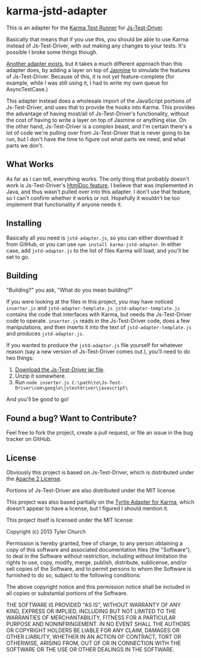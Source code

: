 karma-jstd-adapter
==================

This is an adapter for the [Karma Test Runner](http://karma-runner.github.io/) for [Js-Test-Driver](https://code.google.com/p/js-test-driver/).

Basically that means that if you use this, you should be able to use Karma instead of Js-Test-Driver,
with out making any changes to your tests. It's possible I broke some things though.

[Another adapter exists](https://github.com/vojtajina/karma-jstd), but it takes a much different
approach than this adapter does, by adding a layer on top of [Jasmine](http://pivotal.github.io/jasmine/)
to simulate the features of Js-Test-Driver. Because of this, it is not yet feature-complete (for example,
while I was still using it, I had to write my own queue for AsyncTestCase.)

This adapter instead does a wholesale import of the JavaScript portions of Js-Test-Driver, and uses
that to provide the hooks into Karma. This provides the advantage of having most/all of Js-Test-Driver's
functionality, without the cost of having to write a layer on top of Jasmine or anything else. On the other hand,
Js-Test-Driver is a complex beast, and I'm certain there's a lot of code we're pulling over from Js-Test-Driver
that is never going to be run, but I don't have the time to figure out what parts we need, and what parts
we don't.

What Works
----------

As far as I can tell, everything works. The only thing that probably doesn't work is Js-Test-Driver's
[HtmlDoc feature](https://code.google.com/p/js-test-driver/wiki/HtmlDoc), I believe that was implemented in
Java, and thus wasn't pulled over into this adapter. I don't use that feature, so I can't confirm
whether it works or not. Hopefully it wouldn't be too implement that functionality if anyone needs it.

Installing
----------

Basically all you need is `jstd-adapter.js`, so you can either download it from GitHub, or
you can use `npm install karma-jstd-adapter`. In either case, add `jstd-adapter.js` to the list
of files Karma will load, and you'll be set to go.

Building
--------

"Building?" you ask, "What do you mean building?"

If you were looking at the files in this project, you may have noticed `inserter.js` and `jstd-adapter-template.js`.
`jstd-adapter-template.js` contains the code that interfaces with Karma, but needs the Js-Test-Driver
code to operate. `inserter.js` reads in the Js-Test-Driver code, does a few manipulations, and then
inserts it into the text of `jstd-adapter-template.js` and produces `jstd-adapter.js`.

If you wanted to produce the `jstd-adapter.js` file yourself for whatever reason (say a new version
of Js-Test-Driver comes out.), you'll need to do two things:

1. [Download the Js-Test-Driver jar file](https://code.google.com/p/js-test-driver/downloads/list).
2. Unzip it somewhere.
3. Run `node inserter.js C:\path\to\Js-Test-Driver\com\google\jstestdriver\javascript\`

And you'll be good to go!

Found a bug? Want to Contribute?
--------------------------------

Feel free to fork the project, create a pull request, or file an issue in the bug tracker on GitHub.

License
-------

Obviously this project is based on Js-Test-Driver, which is distributed under the [Apache 2 License](http://www.apache.org/licenses/LICENSE-2.0).

Portions of Js-Test-Driver are also distributed under the MIT license.

This project was also based partially on the [Tyrtle Adapter for Karma](https://github.com/karma-runner/karma-tyrtle), which doesn't
appear to have a license, but I figured I should mention it.

This project itself is licensed under the MIT license:

Copyright (c) 2013 Tyler Church

Permission is hereby granted, free of charge, to any person obtaining a copy
of this software and associated documentation files (the "Software"), to deal
in the Software without restriction, including without limitation the rights
to use, copy, modify, merge, publish, distribute, sublicense, and/or sell
copies of the Software, and to permit persons to whom the Software is
furnished to do so, subject to the following conditions:

The above copyright notice and this permission notice shall be included in
all copies or substantial portions of the Software.

THE SOFTWARE IS PROVIDED "AS IS", WITHOUT WARRANTY OF ANY KIND, EXPRESS OR
IMPLIED, INCLUDING BUT NOT LIMITED TO THE WARRANTIES OF MERCHANTABILITY,
FITNESS FOR A PARTICULAR PURPOSE AND NONINFRINGEMENT. IN NO EVENT SHALL THE
AUTHORS OR COPYRIGHT HOLDERS BE LIABLE FOR ANY CLAIM, DAMAGES OR OTHER
LIABILITY, WHETHER IN AN ACTION OF CONTRACT, TORT OR OTHERWISE, ARISING FROM,
OUT OF OR IN CONNECTION WITH THE SOFTWARE OR THE USE OR OTHER DEALINGS IN
THE SOFTWARE.